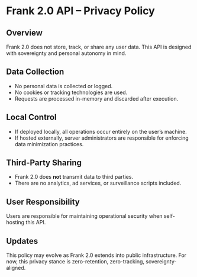 # Frank 2.0 API – Privacy Policy

## Overview
Frank 2.0 does not store, track, or share any user data. This API is designed with sovereignty and personal autonomy in mind.

## Data Collection
- No personal data is collected or logged.
- No cookies or tracking technologies are used.
- Requests are processed in-memory and discarded after execution.

## Local Control
- If deployed locally, all operations occur entirely on the user’s machine.
- If hosted externally, server administrators are responsible for enforcing data minimization practices.

## Third-Party Sharing
- Frank 2.0 does **not** transmit data to third parties.
- There are no analytics, ad services, or surveillance scripts included.

## User Responsibility
Users are responsible for maintaining operational security when self-hosting this API.

## Updates
This policy may evolve as Frank 2.0 extends into public infrastructure. For now, this privacy stance is zero-retention, zero-tracking, sovereignty-aligned.
